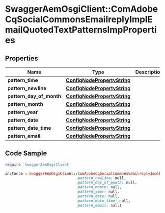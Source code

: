 # SwaggerAemOsgiClient::ComAdobeCqSocialCommonsEmailreplyImplEmailQuotedTextPatternsImpProperties

## Properties

Name | Type | Description | Notes
------------ | ------------- | ------------- | -------------
**pattern_time** | [**ConfigNodePropertyString**](ConfigNodePropertyString.md) |  | [optional] 
**pattern_newline** | [**ConfigNodePropertyString**](ConfigNodePropertyString.md) |  | [optional] 
**pattern_day_of_month** | [**ConfigNodePropertyString**](ConfigNodePropertyString.md) |  | [optional] 
**pattern_month** | [**ConfigNodePropertyString**](ConfigNodePropertyString.md) |  | [optional] 
**pattern_year** | [**ConfigNodePropertyString**](ConfigNodePropertyString.md) |  | [optional] 
**pattern_date** | [**ConfigNodePropertyString**](ConfigNodePropertyString.md) |  | [optional] 
**pattern_date_time** | [**ConfigNodePropertyString**](ConfigNodePropertyString.md) |  | [optional] 
**pattern_email** | [**ConfigNodePropertyString**](ConfigNodePropertyString.md) |  | [optional] 

## Code Sample

```ruby
require 'SwaggerAemOsgiClient'

instance = SwaggerAemOsgiClient::ComAdobeCqSocialCommonsEmailreplyImplEmailQuotedTextPatternsImpProperties.new(pattern_time: null,
                                 pattern_newline: null,
                                 pattern_day_of_month: null,
                                 pattern_month: null,
                                 pattern_year: null,
                                 pattern_date: null,
                                 pattern_date_time: null,
                                 pattern_email: null)
```



